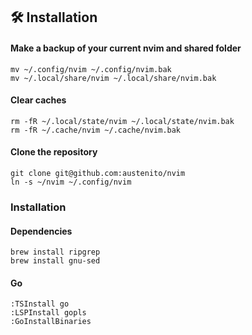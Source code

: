 ## 🛠️ Installation

#### Make a backup of your current nvim and shared folder

```shell
mv ~/.config/nvim ~/.config/nvim.bak
mv ~/.local/share/nvim ~/.local/share/nvim.bak
```

#### Clear caches

```
rm -fR ~/.local/state/nvim ~/.local/state/nvim.bak
rm -fR ~/.cache/nvim ~/.cache/nvim.bak
```

#### Clone the repository

```shell
git clone git@github.com:austenito/nvim
ln -s ~/nvim ~/.config/nvim
```

### Installation

#### Dependencies

```
brew install ripgrep
brew install gnu-sed
```

#### Go

```
:TSInstall go
:LSPInstall gopls
:GoInstallBinaries
```


